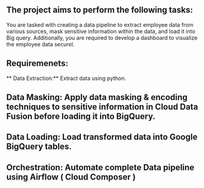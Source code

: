 ## The project aims to perform the following tasks:
You are tasked with creating a data pipeline to extract employee data from various sources, mask sensitive information within the data,
and load it into Big query. Additionally, you are required to develop a dashboard to visualize the employee data securel.

## Requiremenets:
** Data Extraction:** Extract data using python.
## Data Masking: Apply data masking & encoding techniques to sensitive information in Cloud Data Fusion before loading it into BigQuery.
## Data Loading: Load transformed data into Google BigQuery tables.
## Orchestration: Automate complete Data pipeline using Airflow ( Cloud Composer )
